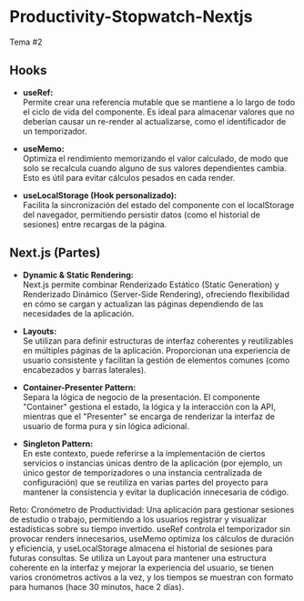 # Productivity-Stopwatch-Nextjs
 
Tema #2

## Hooks

- **useRef:**  
  Permite crear una referencia mutable que se mantiene a lo largo de todo el ciclo de vida del componente. Es ideal para almacenar valores que no deberían causar un re-render al actualizarse, como el identificador de un temporizador.

- **useMemo:**  
  Optimiza el rendimiento memorizando el valor calculado, de modo que solo se recalcula cuando alguno de sus valores dependientes cambia. Esto es útil para evitar cálculos pesados en cada render.

- **useLocalStorage (Hook personalizado):**  
  Facilita la sincronización del estado del componente con el localStorage del navegador, permitiendo persistir datos (como el historial de sesiones) entre recargas de la página.

## Next.js (Partes)

- **Dynamic & Static Rendering:**  
  Next.js permite combinar Renderizado Estático (Static Generation) y Renderizado Dinámico (Server-Side Rendering), ofreciendo flexibilidad en cómo se cargan y actualizan las páginas dependiendo de las necesidades de la aplicación.

- **Layouts:**  
  Se utilizan para definir estructuras de interfaz coherentes y reutilizables en múltiples páginas de la aplicación. Proporcionan una experiencia de usuario consistente y facilitan la gestión de elementos comunes (como encabezados y barras laterales).

- **Container-Presenter Pattern:**  
  Separa la lógica de negocio de la presentación. El componente "Container" gestiona el estado, la lógica y la interacción con la API, mientras que el "Presenter" se encarga de renderizar la interfaz de usuario de forma pura y sin lógica adicional.

- **Singleton Pattern:**  
  En este contexto, puede referirse a la implementación de ciertos servicios o instancias únicas dentro de la aplicación (por ejemplo, un único gestor de temporizadores o una instancia centralizada de configuración) que se reutiliza en varias partes del proyecto para mantener la consistencia y evitar la duplicación innecesaria de código.

Reto:
    Cronómetro de Productividad: Una aplicación para gestionar sesiones de estudio o trabajo, permitiendo a los usuarios registrar y visualizar estadísticas sobre su tiempo invertido. useRef controla el temporizador sin provocar renders innecesarios, useMemo optimiza los cálculos de duración y eficiencia, y useLocalStorage almacena el historial de sesiones para futuras consultas. Se utiliza un Layout para mantener una estructura coherente en la interfaz y mejorar la experiencia del usuario, se tienen varios cronómetros activos a la vez, y los tiempos se muestran con formato para humanos (hace 30 minutos, hace 2 días).